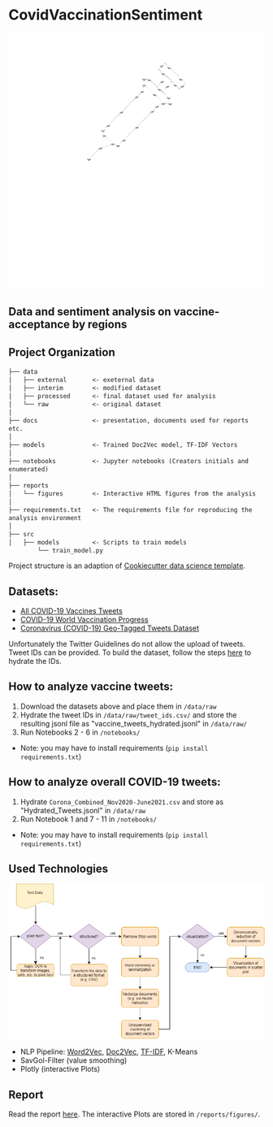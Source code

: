 CovidVaccinationSentiment
==============================

![Logo](https://github.com/Madhour/CovaxAnalytica/blob/main/docs/logo/CovaxAnalytica_darkmode.png?raw=true)

Data and sentiment analysis  on vaccine-acceptance by regions
---


Project Organization
------------


    ├── data               
    │   ├── external       <- exeternal data
    │   ├── interim        <- modified dataset
    │   ├── processed      <- final dataset used for analysis
    │   └── raw            <- original dataset
    │
    ├── docs               <- presentation, documents used for reports etc.
    │
    ├── models             <- Trained Doc2Vec model, TF-IDF Vectors
    │
    ├── notebooks          <- Jupyter notebooks (Creators initials and enumerated)
    │
    ├── reports            
    │   └── figures        <- Interactive HTML figures from the analysis
    │
    ├── requirements.txt   <- The requirements file for reproducing the analysis environment
    │
    ├── src                
    │   ├── models         <- Scripts to train models
            └── train_model.py

Project structure is an adaption of [Cookiecutter data science template](https://drivendata.github.io/cookiecutter-data-science/).



## Datasets:
- [All COVID-19 Vaccines Tweets](https://www.kaggle.com/gpreda/all-covid19-vaccines-tweets)
- [COVID-19 World Vaccination Progress](https://www.kaggle.com/gpreda/covid-world-vaccination-progress)
- [Coronavirus (COVID-19) Geo-Tagged Tweets Dataset](https://ieee-dataport.org/open-access/coronavirus-covid-19-geo-tagged-tweets-dataset#files)

Unfortunately the Twitter Guidelines do not allow the upload of tweets. Tweet IDs can be provided. To build the dataset, follow the steps [here](https://github.com/DocNow/hydrator) to hydrate the IDs.

## How to analyze vaccine tweets:
1. Download the datasets above and place them in ```/data/raw```
2. Hydrate the tweet IDs in ```/data/raw/tweet_ids.csv/``` and store the resulting jsonl file as "vaccine_tweets_hydrated.jsonl" in ```/data/raw/```
3. Run Notebooks 2 - 6 in ```/notebooks/```
 - Note: you may have to install requirements (```pip install requirements.txt```)

## How to analyze overall COVID-19 tweets:
1. Hydrate ```Corona_Combined_Nov2020-June2021.csv``` and store as "Hydrated_Tweets.jsonl" in ```/data/raw```
2. Run Notebook 1 and 7 - 11 in ```/notebooks/```
 - Note: you may have to install requirements (```pip install requirements.txt```)

## Used Technologies

 ![NLP Pipeline](/docs/img/process_nlp.png)
 - NLP Pipeline: [Word2Vec](https://radimrehurek.com/gensim/models/word2vec.html), [Doc2Vec](https://radimrehurek.com/gensim/models/doc2vec.html), [TF-IDF](https://scikit-learn.org/stable/modules/generated/sklearn.feature_extraction.text.TfidfVectorizer.html), K-Means
  - SavGol-Filter (value smoothing)
  - Plotly (interactive Plots)

## Report

Read the report [here](/reports/CovaxAnalytica_project_report.pdf). The interactive Plots are stored in ```/reports/figures/```.


